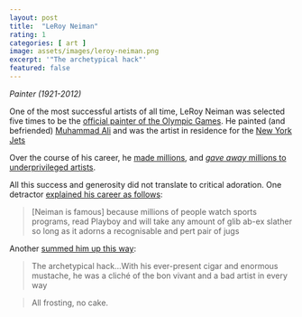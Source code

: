 ```yaml
---
layout: post
title:  "LeRoy Neiman"
rating: 1
categories: [ art ]
image: assets/images/leroy-neiman.png
excerpt: '"The archetypical hack"'
featured: false
---
```


_Painter (1921-2012)_

One of the most successful artists of all time, LeRoy Neiman was selected five times to be the [official painter of the Olympic Games](https://observer.com/2020/07/leroy-neiman-painter-olympic-and-paralympic-museum/). He painted (and befriended) [Muhammad Ali](https://alicenter.org/event/muhammad-and-leroy-a-friendship-in-art-digital-exhibit/) and was the artist in residence for the [New York Jets](https://content.time.com/time/subscriber/article/0,33009,2118535,00.html)

Over the course of his career, he [made millions](https://www.washingtonpost.com/sports/leroy-neiman-celebrity-artist-of-the-sporting-world/2012/06/21/gJQAJwMstV_story.html), and [_gave away_ millions to underprivileged artists](https://leroyneimanfoundation.org/).

All this success and generosity did not translate to critical adoration. One detractor [explained his career as follows](https://www.theguardian.com/artanddesign/jonathanjonesblog/2012/jun/21/leroy-neiman-famous-artist-great):

> [Neiman is famous] because millions of people watch sports programs, read Playboy and will take any amount of glib ab-ex slather so long as it adorns a recognisable and pert pair of jugs

Another [summed him up this way](https://www.nytimes.com/2012/06/23/arts/design/leroy-neiman-and-the-serious-art-world.html):

> The archetypical hack...With his ever-present cigar and enormous mustache, he was a cliché of the bon vivant and a bad artist in every way

> All frosting, no cake.

